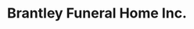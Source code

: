 ---
title: "Brantley Funeral Home Inc."
url: /wrightsville/brantley-funeral-home-inc/
shop: funeral directors
---